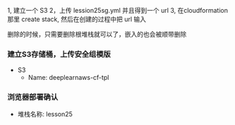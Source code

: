 1, 建立一个 S3
2，上传 lession25sg.yml 并且得到一个 url
3, 在cloudformation 那里 create stack, 然后在创建的过程中把 url 输入


删除的时候，只需要删除根堆栈就可以了，嵌入的也会被顺带删除

### 建立S3存储桶，上传安全组模版

+ S3
  - Name: deeplearnaws-cf-tpl

### 浏览器部署确认

+ 堆栈名称: lesson25
